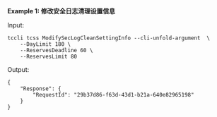 **Example 1: 修改安全日志清理设置信息**



Input: 

```
tccli tcss ModifySecLogCleanSettingInfo --cli-unfold-argument  \
    --DayLimit 180 \
    --ReservesDeadline 60 \
    --ReservesLimit 80
```

Output: 
```
{
    "Response": {
        "RequestId": "29b37d86-f63d-43d1-b21a-640e82965198"
    }
}
```

